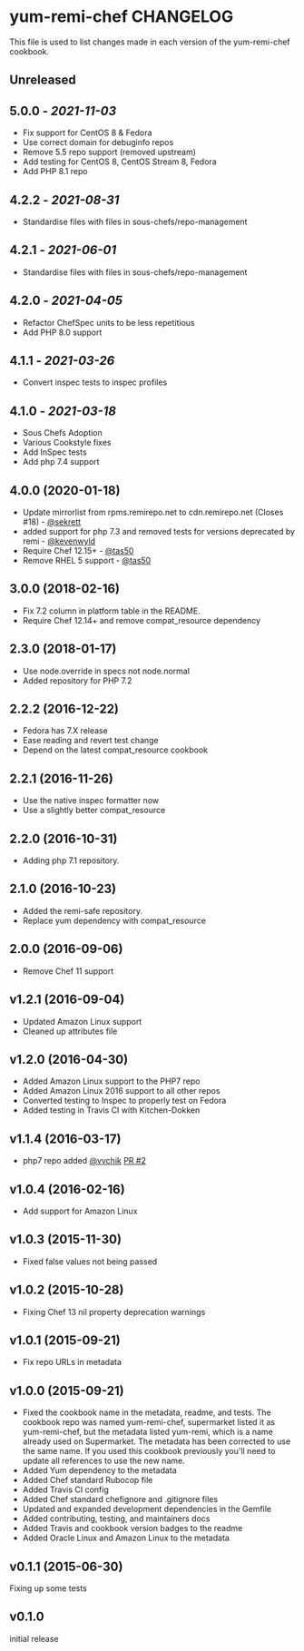 # yum-remi-chef CHANGELOG

This file is used to list changes made in each version of the yum-remi-chef  cookbook.

## Unreleased

## 5.0.0 - *2021-11-03*

- Fix support for CentOS 8 & Fedora
- Use correct domain for debuginfo repos
- Remove 5.5 repo support (removed upstream)
- Add testing for CentOS 8, CentOS Stream 8, Fedora
- Add PHP 8.1 repo

## 4.2.2 - *2021-08-31*

- Standardise files with files in sous-chefs/repo-management

## 4.2.1 - *2021-06-01*

- Standardise files with files in sous-chefs/repo-management

## 4.2.0 - *2021-04-05*

- Refactor ChefSpec units to be less repetitious
- Add PHP 8.0 support

## 4.1.1 - *2021-03-26*

- Convert inspec tests to inspec profiles

## 4.1.0 - *2021-03-18*

- Sous Chefs Adoption
- Various Cookstyle fixes
- Add InSpec tests
- Add php 7.4 support

## 4.0.0 (2020-01-18)

- Update mirrorlist from rpms.remirepo.net to cdn.remirepo.net (Closes #18) - [@sekrett](https://github.com/sekrett)
- added support for php 7.3 and removed tests for versions deprecated by remi - [@kevenwyld](https://github.com/kevenwyld)
- Require Chef 12.15+ - [@tas50](https://github.com/tas50)
- Remove RHEL 5 support - [@tas50](https://github.com/tas50)

## 3.0.0 (2018-02-16)

- Fix 7.2 column in platform table in the README.
- Require Chef 12.14+ and remove compat_resource dependency

## 2.3.0 (2018-01-17)

- Use node.override in specs not node.normal
- Added repository for PHP 7.2

## 2.2.2 (2016-12-22)

- Fedora has 7.X release
- Ease reading and revert test change
- Depend on the latest compat_resource cookbook

## 2.2.1 (2016-11-26)

- Use the native inspec formatter now
- Use a slightly better compat_resource

## 2.2.0 (2016-10-31)

- Adding php 7.1 repository.

## 2.1.0 (2016-10-23)

- Added the remi-safe repository.
- Replace yum dependency with compat_resource

## 2.0.0 (2016-09-06)

- Remove Chef 11 support

## v1.2.1 (2016-09-04)

- Updated Amazon Linux support
- Cleaned up attributes file

## v1.2.0 (2016-04-30)

- Added Amazon Linux support to the PHP7 repo
- Added Amazon Linux 2016 support to all other repos
- Converted testing to Inspec to properly test on Fedora
- Added testing in Travis CI with Kitchen-Dokken

## v1.1.4 (2016-03-17)

- php7 repo added [@vvchik](https://github.com/vvchik) [PR #2](https://github.com/chef-cookbooks/yum-remi-chef/pull/2)

## v1.0.4 (2016-02-16)

- Add support for Amazon Linux

## v1.0.3 (2015-11-30)

- Fixed false values not being passed

## v1.0.2 (2015-10-28)

- Fixing Chef 13 nil property deprecation warnings

## v1.0.1 (2015-09-21)

- Fix repo URLs in metadata

## v1.0.0 (2015-09-21)

- Fixed the cookbook name in the metadata, readme, and tests. The cookbook repo was named yum-remi-chef, supermarket listed it as yum-remi-chef, but the metadata listed yum-remi, which is a name already used on Supermarket. The metadata has been corrected to use the same name. If you used this cookbook previously you'll need to update all references to use the new name.
- Added Yum dependency to the metadata
- Added Chef standard Rubocop file
- Added Travis CI config
- Added Chef standard chefignore and .gitignore files
- Updated and expanded development dependencies in the Gemfile
- Added contributing, testing, and maintainers docs
- Added Travis and cookbook version badges to the readme
- Added Oracle Linux and Amazon Linux to the metadata

## v0.1.1 (2015-06-30)

Fixing up some tests

## v0.1.0

initial release
